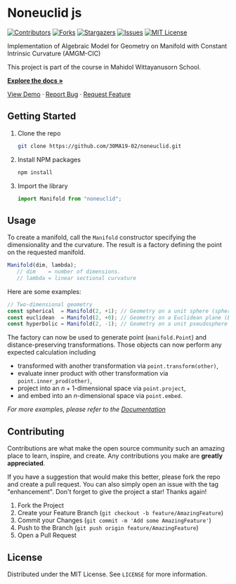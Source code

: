 # Noneuclid js

[![Contributors][contributors-shield]][contributors-url]
[![Forks][forks-shield]][forks-url]
[![Stargazers][stars-shield]][stars-url]
[![Issues][issues-shield]][issues-url]
[![MIT License][license-shield]][license-url]

Implementation of Algebraic Model for Geometry on Manifold with Constant Intrinsic Curvature (AMGM-CIC)

This project is part of the course in Mahidol Wittayanusorn School.

[**Explore the docs »**](https://30ma19-02.github.io/docs)

[View Demo](https://30ma19-02.github.io/)
·
[Report Bug](https://github.com/30MA19-02/noneuclid/issues)
·
[Request Feature](https://github.com/30MA19-02/noneuclid/issues)

## Getting Started

1. Clone the repo

   ```sh
   git clone https://github.com/30MA19-02/noneuclid.git
   ```

2. Install NPM packages

   ```sh
   npm install
   ```

3. Import the library

   ```js
   import Manifold from "noneuclid";
   ```

## Usage

To create a manifold, call the `Manifold` constructor specifying the dimensionality and the curvature.
The result is a factory defining the point on the requested manifold.

   ```js
   Manifold(dim, lambda);
      // dim    = number of dimensions.
      // lambda = linear sectional curvature
   ```

Here are some examples:

   ```js
   // Two-dimensional geometry
   const spherical  = Manifold(2, +1); // Geometry on a unit sphere (spherical geometry)
   const euclidean  = Manifold(2, +0); // Geometry on a Euclidean plane (Euclidean geometry)
   const hyperbolic = Manifold(2, -1); // Geometry on a unit pseudosphere (hyperbolic geometry)
   ```

The factory can now be used to generate point (`manifold.Point`) and distance-preserving transformations.
Those objects can now perform any expected calculation including

* transformed with another transformation via `point.transform(other)`,
* evaluate inner product with other transformation via `point.inner_prod(other)`,
* project into an $n+1$-dimensional space via `point.project`,
* and embed into an $n$-dimensional space via `point.embed`.

_For more examples, please refer to the [Documentation](https://30ma19-02.github.io/docs)_

## Contributing

Contributions are what make the open source community such an amazing place to learn, inspire, and create. Any contributions you make are **greatly appreciated**.

If you have a suggestion that would make this better, please fork the repo and create a pull request. You can also simply open an issue with the tag "enhancement".
Don't forget to give the project a star! Thanks again!

1. Fork the Project
2. Create your Feature Branch (`git checkout -b feature/AmazingFeature`)
3. Commit your Changes (`git commit -m 'Add some AmazingFeature'`)
4. Push to the Branch (`git push origin feature/AmazingFeature`)
5. Open a Pull Request

## License

Distributed under the MIT License. See `LICENSE` for more information.

[contributors-shield]: https://img.shields.io/github/contributors/30MA19-02/noneuclid.svg?style=for-the-badge
[contributors-url]: https://github.com/30MA19-02/noneuclid/graphs/contributors
[forks-shield]: https://img.shields.io/github/forks/30MA19-02/noneuclid.svg?style=for-the-badge
[forks-url]: https://github.com/30MA19-02/noneuclid/network/members
[stars-shield]: https://img.shields.io/github/stars/30MA19-02/noneuclid.svg?style=for-the-badge
[stars-url]: https://github.com/30MA19-02/noneuclid/stargazers
[issues-shield]: https://img.shields.io/github/issues/30MA19-02/noneuclid.svg?style=for-the-badge
[issues-url]: https://github.com/30MA19-02/noneuclid/issues
[license-shield]: https://img.shields.io/github/license/30MA19-02/noneuclid.svg?style=for-the-badge
[license-url]: https://github.com/30MA19-02/noneuclid/blob/master/LICENSE.txt
